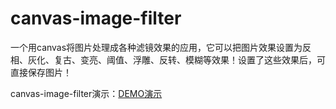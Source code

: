 # canvas-image-filter
一个用canvas将图片处理成各种滤镜效果的应用，它可以把图片效果设置为反相、灰化、复古、变亮、阈值、浮雕、反转、模糊等效果！设置了这些效果后，可直接保存图片！

canvas-image-filter演示：[DEMO演示](http://joy-yi0905.github.io/canvas-image-filter/index.html)
